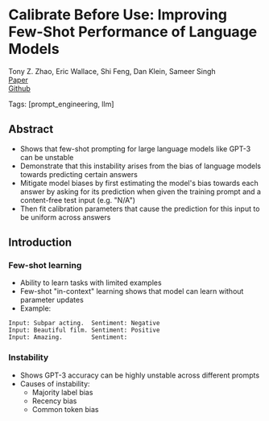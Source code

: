 # Calibrate Before Use: Improving Few-Shot Performance of Language Models

Tony Z. Zhao, Eric Wallace, Shi Feng, Dan Klein, Sameer Singh  
[Paper](http://proceedings.mlr.press/v139/zhao21c.html)  
[Github](https://github.com/tonyzhaozh/few-shot-learning)  

Tags: [prompt_engineering, llm]

## Abstract

- Shows that few-shot prompting for large language models like GPT-3 can be unstable
- Demonstrate that this instability arises from the bias of language models towards predicting certain answers
- Mitigate model biases by first estimating the model's bias towards each answer by asking for its prediction when given the training prompt and a content-free test input (e.g. "N/A")
- Then fit calibration parameters that cause the prediction for this input to be uniform across answers

## Introduction

### Few-shot learning

- Ability to learn tasks with limited examples
- Few-shot "in-context" learning shows that model can learn without parameter updates
- Example:

```text
Input: Subpar acting.  Sentiment: Negative
Input: Beautiful film. Sentiment: Positive
Input: Amazing.        Sentiment:
```

### Instability

- Shows GPT-3 accuracy can be highly unstable across different prompts
- Causes of instability:
  - Majority label bias
  - Recency bias
  - Common token bias
